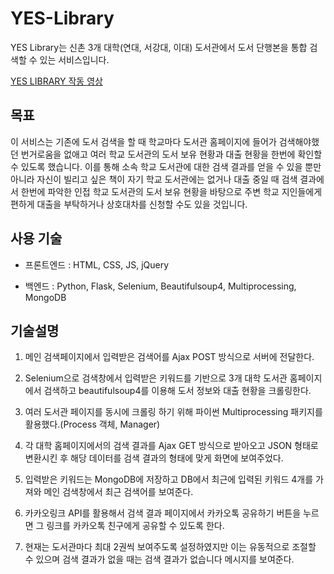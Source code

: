 # YES-Library

 YES Library는 신촌 3개 대학(연대, 서강대, 이대) 도서관에서 도서 단행본을 통합 검색할 수 있는 서비스입니다.

 [YES LIBRARY 작동 영상](https://www.youtube.com/watch?v=WY75gQUPIiU&feature=youtu.be)

## 목표

이 서비스는 기존에 도서 검색을 할 때 학교마다 도서관 홈페이지에 들어가 검색해야했던 번거로움을 없애고 여러 학교 도서관의 도서 보유 현황과 대출 현황을 한번에 확인할 수 있도록 했습니다. 이를 통해 소속 학교 도서관에 대한 검색 결과를 얻을 수 있을 뿐만 아니라 자신이 빌리고 싶은 책이 자기 학교 도서관에는 없거나 대출 중일 때 검색 결과에서 한번에 파악한 인접 학교 도서관의 도서 보유 현황을 바탕으로 주변 학교 지인들에게 편하게 대출을 부탁하거나 상호대차를 신청할 수도 있을 것입니다.



## 사용 기술

- 프론트엔드 : HTML, CSS, JS, jQuery

- 백엔드 : Python, Flask, Selenium, Beautifulsoup4, Multiprocessing, MongoDB

  

## 기술설명

1. 메인 검색페이지에서 입력받은 검색어를 Ajax POST 방식으로 서버에 전달한다. 

2. Selenium으로 검색창에서 입력받은 키워드를 기반으로 3개 대학 도서관 홈페이지에서 검색하고 beautifulsoup4를 이용해 도서 정보와 대출 현황을 크롤링한다.

3. 여러 도서관 페이지를 동시에 크롤링 하기 위해 파이썬 Multiprocessing 패키지를 활용했다.(Process 객체, Manager)

4. 각 대학 홈페이지에서의 검색 결과를 Ajax GET 방식으로 받아오고 JSON 형태로 변환시킨 후 해당 데이터를 검색 결과의 형태에 맞게 화면에 보여주었다.

5. 입력받은 키워드는 MongoDB에 저장하고 DB에서 최근에 입력된 키워드 4개를 가져와 메인 검색창에서 최근 검색어를 보여준다.

6. 카카오링크 API를 활용해서 검색 결과 페이지에서 카카오톡 공유하기 버튼을 누르면 그 링크를 카카오톡 친구에게 공유할 수 있도록 한다.

7. 현재는 도서관마다 최대 2권씩 보여주도록 설정하였지만 이는 유동적으로 조절할 수 있으며 검색 결과가 없을 때는 검색 결과가 없습니다 메시지를 보여준다.

